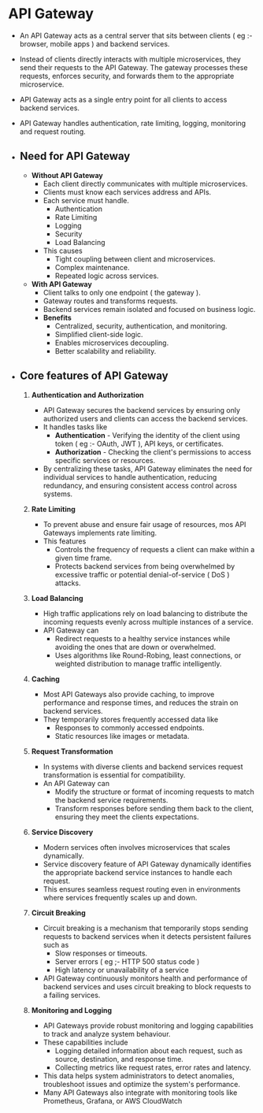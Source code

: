# API Gateway
- An API Gateway acts as a central server that sits between clients ( eg :- browser, mobile apps ) and backend services.
- Instead of clients directly interacts with multiple microservices, they send their requests to the API Gateway. The gateway processes these requests, enforces security, and forwards them to the appropriate microservice.
- API Gateway acts as a single entry point for all clients to access backend services.
- API Gateway handles authentication, rate limiting, logging, monitoring and request routing.

- ## Need for API Gateway
	- **Without API Gateway**
		- Each client directly communicates with multiple microservices.
		- Clients must know each services address and APIs.
		- Each service must handle.
			- Authentication
			- Rate Limiting
			- Logging
			- Security
			- Load Balancing
		- This causes
			- Tight coupling between client and microservices.
			- Complex maintenance.
			- Repeated logic across services.
	- **With API Gateway**
		- Client talks to only one endpoint ( the gateway ).
		- Gateway routes and transforms requests.
		- Backend services remain isolated and focused on business logic.
		- **Benefits**
			- Centralized, security, authentication, and monitoring.
			- Simplified client-side logic.
			- Enables microservices decoupling.
			- Better scalability and reliability.

- ## Core features of API Gateway
	1. **Authentication and Authorization**
		- API Gateway secures the backend services by ensuring only authorized users and clients can access the backend services.
		- It handles tasks like
			- **Authentication** - Verifying the identity of the client using token ( eg :- OAuth, JWT ), API keys, or certificates.
			- **Authorization** - Checking the client's permissions to access specific services or resources.
		- By centralizing these tasks, API Gateway eliminates the need for individual services to handle authentication, reducing redundancy, and ensuring consistent access control across systems.

	2. **Rate Limiting**
		- To prevent abuse and ensure fair usage of resources, mos API Gateways implements rate limiting.
		- This features
			- Controls the frequency of requests a client can make within a given time frame.
			- Protects backend services from being overwhelmed by excessive traffic or potential denial-of-service ( DoS ) attacks.

	3. **Load Balancing**
		- High traffic applications rely on load balancing to distribute the incoming requests evenly across multiple instances of a service.
		- API Gateway can
			- Redirect requests to a healthy service instances while avoiding the ones that are down or overwhelmed.
			- Uses algorithms like Round-Robing, least connections, or weighted distribution to manage traffic intelligently.

	4. **Caching**
		- Most API Gateways also provide caching, to improve performance and response times, and reduces the strain on backend services.
		- They temporarily stores frequently accessed data like
			- Responses to commonly accessed endpoints.
			- Static resources like images or metadata.

	5. **Request Transformation**
		- In systems with diverse clients and backend services request transformation is essential for compatibility.
		- An API Gateway can
			- Modify the structure or format of incoming requests to match the backend service requirements.
			- Transform responses before sending them back to the client, ensuring they meet the clients expectations.

	6. **Service Discovery**
		- Modern services often involves microservices that scales dynamically.
		- Service discovery feature of API Gateway dynamically identifies the appropriate backend service instances to handle each request.
		- This ensures seamless request routing even in environments where services frequently scales up and down.

	7. **Circuit Breaking**
		- Circuit breaking is a mechanism that temporarily stops sending requests to backend services when it detects persistent failures such as
			- Slow responses or timeouts.
			- Server errors ( eg ;- HTTP 500 status code )
			- High latency or unavailability of a service
		- API Gateway continuously monitors health and performance of backend services and uses circuit breaking to block requests to a failing services.

	8. **Monitoring and Logging**
		- API Gateways provide robust monitoring and logging capabilities to track and analyze system behaviour.
		- These capabilities include
			- Logging detailed information about each request, such as source, destination, and response time.
			- Collecting metrics like request rates, error rates and latency.
		- This data helps system administrators to detect anomalies, troubleshoot issues and optimize the system's performance.
		- Many API Gateways also integrate with monitoring tools like Prometheus, Grafana, or AWS CloudWatch
